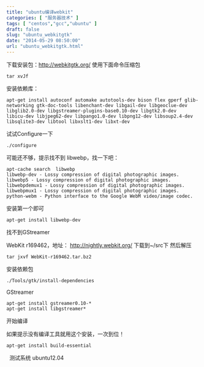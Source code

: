 ```yaml
---
title: "ubuntu编译webkit"
categories: [ "服务器技术" ]
tags: [ "centos","gcc","ubuntu" ]
draft: false
slug: "ubuntu_webkitgtk"
date: "2014-05-29 08:50:00"
url: "ubuntu_webkitgtk.html"
---
```


下载安装包：<a href="http://webkitgtk.org/" target="_blank">http://webkitgtk.org/</a> 使用下面命令压缩包

    tar xvJf

安装依赖库：

    apt-get install autoconf automake autotools-dev bison flex gperf glib-networking gtk-doc-tools libenchant-dev libgail-dev libgeoclue-dev libglib2.0-dev libgstreamer-plugins-base0.10-dev libgtk2.0-dev  libicu-dev libjpeg62-dev libpango1.0-dev libpng12-dev libsoup2.4-dev libsqlite3-dev libtool libxslt1-dev libxt-dev

试试Configure一下

	./configure

可能还不够，提示找不到 libwebp，找一下吧：

	apt-cache search  libwebp
    libwebp-dev - Lossy compression of digital photographic images.
    libwebp5 - Lossy compression of digital photographic images.
    libwebpdemux1 - Lossy compression of digital photographic images.
    libwebpmux1 - Lossy compression of digital photographic images.
    python-webm - Python interface to the Google WebM video/image codec.

安装第一个即可

	apt-get install libwebp-dev

找不到GStreamer

WebKit r169462，地址： <http://nightly.webkit.org/> 下载到~/src下 然后解压

	tar jxvf WebKit-r169462.tar.bz2

安装依赖包

	./Tools/gtk/install-dependencies

GStreamer

	apt-get install gstreamer0.10-*
    apt-get install libgstreamer*

开始编译

如果提示没有编译工具就用这个安装，一次到位！

	apt-get install build-essential

  测试系统 ubuntu12.04